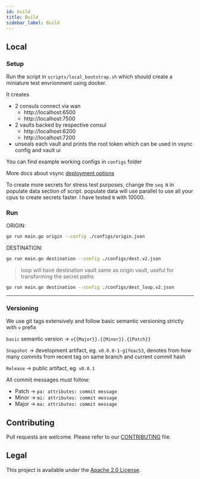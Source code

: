 ```yaml
---
id: build
title: Build
sidebar_label: Build
---
```


## Local 

### Setup

Run the script in `scripts/local_bootstrap.sh` which should create a miniature test envrionment using docker.

It creates
* 2 consuls connect via wan
  * http://localhost:6500
  * http://localhost:7500
* 2 vaults backed by respective consul
  * http://localhost:6200
  * http://localhost:7200
* unseals each vault and prints the root token which can be used in vsync config and vault ui

You can find example working configs in `configs` folder

More docs about vsync [deployment options](../deploy/options.md)

To create more secrets for stress test purposes, change the `seq N` in populate data section of script. populate data will use parallel to use all your cpus to create secrets faster. I have tested `N` with 10000.

### Run

ORIGIN:

```sh
go run main.go origin --config ./configs/origin.json
```

DESTINATION:

```sh
go run main.go destination --config ./configs/dest.v2.json
```

> loop will have destination vault same as origin vault, useful for transforming the secret paths

```sh
go run main.go destination --config ./configs/dest_loop.v2.json
```

---

### Versioning

We use git tags extensively and follow basic semantic versioning strictly with `v` prefix

`basic` semantic version -> `v{{Major}}.{{Minor}}.{{Patch}}`

`Snapshot` -> development artifact, eg. `v0.0.0-1-g1feac53`, denotes from how many commits from recent tag on same branch and current commit hash

`Release` -> public artifact, eg. `v0.0.1`

All commit messages must follow:

* Patch -> `pa: attributes: commit message`
* Minor -> `mi: attributes: commit message`
* Major -> `ma: attributes: commit message`

## Contributing
Pull requests are welcome. Please refer to our [CONTRIBUTING](./CONTRIBUTING.md) file.

## Legal
This project is available under the [Apache 2.0 License](http://www.apache.org/licenses/LICENSE-2.0.html).
